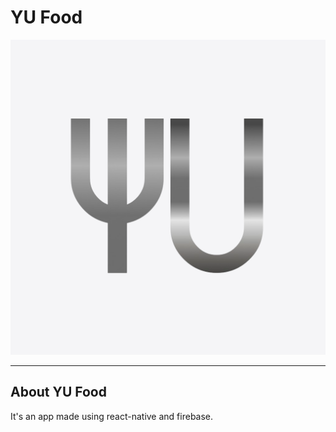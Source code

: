# YU Food 


![YUfoodicon](Appicon.png)


-----
## About YU Food

It's an app made using react-native and firebase.
